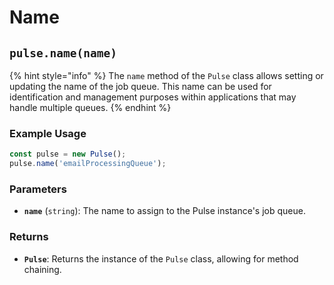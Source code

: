 # Name



## `pulse.name(name)`

{% hint style="info" %}
The `name` method of the `Pulse` class allows setting or updating the name of the job queue. This name can be used for identification and management purposes within applications that may handle multiple queues.
{% endhint %}

### Example Usage

```typescript
const pulse = new Pulse();
pulse.name('emailProcessingQueue');
```

### Parameters

* **`name`** (`string`): The name to assign to the Pulse instance's job queue.

### Returns

* **`Pulse`**: Returns the instance of the `Pulse` class, allowing for method chaining.

####
